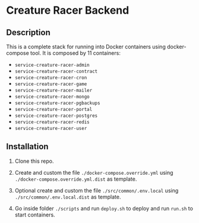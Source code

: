 # Creature Racer Backend

## Description

This is a complete stack for running into Docker containers using docker-compose tool. It is composed by 11 containers:

- `service-creature-racer-admin`
- `service-creature-racer-contract`
- `service-creature-racer-cron`
- `service-creature-racer-game`
- `service-creature-racer-mailer`
- `service-creature-racer-mongo`
- `service-creature-racer-pgbackups`
- `service-creature-racer-portal`
- `service-creature-racer-postgres`
- `service-creature-racer-redis`
- `service-creature-racer-user`


## Installation

1. Clone this repo.

2. Create and custom the file `./docker-compose.override.yml` using `./docker-compose.override.yml.dist` as template.

3. Optional create and custom the file `./src/common/.env.local` using `./src/common/.env.local.dist` as template.

4. Go inside folder `./scripts` and run `deploy.sh` to deploy and run `run.sh` to start containers.
